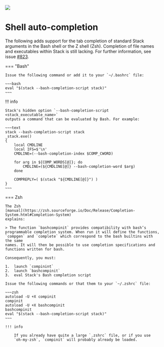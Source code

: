 <div class="hidden-warning"><a href="https://docs.haskellstack.org/"><img src="https://cdn.jsdelivr.net/gh/commercialhaskell/stack/doc/img/hidden-warning.svg"></a></div>

# Shell auto-completion

The following adds support for the tab completion of standard Stack arguments in
the Bash shell or the Z shell (Zsh). Completion of file names and executables
within Stack is still lacking. For further information, see issue
[#823](https://github.com/commercialhaskell/stack/issues/832).

=== "Bash"

    Issue the following command or add it to your `~/.bashrc` file:

    ~~~bash
    eval "$(stack --bash-completion-script stack)"
    ~~~

!!! info

    Stack's hidden option `--bash-completion-script <stack_executable_name>`
    outputs a command that can be evaluated by Bash. For example:

    ~~~text
    stack --bash-completion-script stack
    _stack.exe()
    {
        local CMDLINE
        local IFS=$'\n'
        CMDLINE=(--bash-completion-index $COMP_CWORD)

        for arg in ${COMP_WORDS[@]}; do
            CMDLINE=(${CMDLINE[@]} --bash-completion-word $arg)
        done

        COMPREPLY=( $(stack "${CMDLINE[@]}") )
    }
    ~~~

=== Zsh

    The Zsh
    [manual](https://zsh.sourceforge.io/Doc/Release/Completion-System.html#Completion-System)
    explains:

    > The function `bashcompinit` provides compatibility with bash’s
    programmable completion system. When run it will define the functions,
    `compgen` and `complete` which correspond to the bash builtins with the same
    names. It will then be possible to use completion specifications and
    functions written for bash.

    Consequently, you must:

    1.  launch `compinint`
    2.  launch `bashcompinit`
    3.  eval Stack's Bash completion script

    Issue the following commands or that them to your `~/.zshrc` file:

    ~~~zsh
    autoload -U +X compinit
    compinit
    autoload -U +X bashcompinit
    bashcompinit
    eval "$(stack --bash-completion-script stack)"
    ~~~

    !!! info

        If you already have quite a large `.zshrc` file, or if you use
        `oh-my-zsh`, `compinit` will probably already be loaded.

